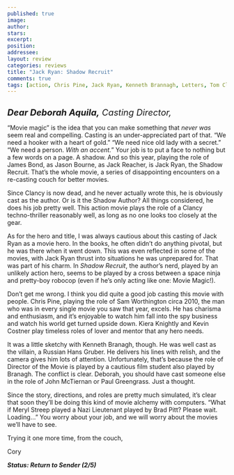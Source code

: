 ```yaml
---
published: true
image:
author: 
stars: 
excerpt: 
position: 
addressee: 
layout: review
categories: reviews
title: "Jack Ryan: Shadow Recruit"
comments: true
tags: [action, Chris Pine, Jack Ryan, Kenneth Brannagh, Letters, Tom Clancy]
---
```

<div><p><em style="font-size:120%;"><span style="font-size:120%;"><strong><span class="full-image-block ssNonEditable"><span><a href="/letters/2014/1/17/jack-ryan-shadow-recruit.html"><img src="http://static.squarespace.com/static/5005f6bcc4aa41161b33e89e/5329cf1fe4b07c068ebf74de/5329cf1fe4b07c068ebf793e/1389970673967/jack-ryan-shadow-recruit-b.jpg" alt="" /></a></span></span></strong></span></em></p>
<p><em style="font-size:120%;"><span style="font-size:120%;"><strong>Dear Deborah Aquila,</strong> Casting Director,&nbsp;</span></em></p>
<p>&ldquo;Movie magic&rdquo; is the idea that you can make something that <em>never was </em>seem real and compelling. Casting is an under-appreciated part of that. &ldquo;We need a hooker with a heart of gold.&rdquo; &ldquo;We need nice old lady with a secret.&rdquo; &ldquo;We need a person. <em>With an accent.</em>&rdquo; Your job is to put a face to nothing but a few words on a page. A shadow. And so this year, playing the role of James Bond, as Jason Bourne, as Jack Reacher, is Jack Ryan, the Shadow Recruit. That&rsquo;s the whole movie, a series of disappointing encounters on a re-casting couch for better movies. &nbsp;</p>
<p>Since Clancy is now dead, and he never actually wrote this, he is obviously cast as the author. Or is it the Shadow Author? All things considered, he does his job pretty well. This action movie plays the role of a Clancy techno-thriller reasonably well, as long as no one looks too closely at the gear.</p>
<p>As for the hero and title, I was always cautious about this casting of Jack Ryan as a movie hero. In the books, he often didn&rsquo;t do anything pivotal, but he was there when it went down. This was even reflected in some of the movies, with Jack Ryan thrust into situations he was unprepared for. That was part of his charm. In <em>Shadow Recruit</em>, the author&rsquo;s nerd, played by an unlikely action hero, seems to be played by a cross between a space ninja and pretty-boy robocop (even if he&rsquo;s only acting like one: Movie Magic!).&nbsp;</p>
<p>Don&rsquo;t get me wrong. I think you did quite a good job casting this movie with people. Chris Pine, playing the role of Sam Worthington circa 2010, the man who was in every single movie you saw that year, excels. He has charisma and enthusiasm, and it&rsquo;s enjoyable to watch him fall into the spy business and watch his world get turned upside down. Kiera Knightly and Kevin Costner play timeless roles of lover and mentor that any hero needs.&nbsp;</p>
<p>It was a little sketchy with Kenneth Branagh, though. He was well cast as the villain, a Russian Hans Gruber. He delivers his lines with relish, and the camera gives him lots of attention. Unfortunately, that&rsquo;s because the role of Director of the Movie is played by a cautious film student also played by Branagh. The conflict is clear. Deborah, you should have cast someone else in the role of John McTiernan or Paul Greengrass<em>.</em> Just a thought.</p>
<p>Since the story, directions, and roles are pretty much simulated, it&rsquo;s clear that soon they&rsquo;ll be doing this kind of movie alchemy with computers. &ldquo;What if Meryl Streep played a Nazi Lieutenant played by Brad Pitt? Please wait. Loading&hellip;&rdquo; You worry about your job, and we will worry about the movies we&rsquo;ll have to see.</p>
<p>Trying it one more time, from the couch,</p>
<p>Cory</p>
<p><strong><em>Status: Return to Sender (2/5)</em></strong></p>
<div></div></div>
